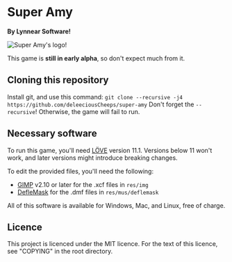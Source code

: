 # Super Amy
**By Lynnear Software!**

![Super Amy's logo!](https://raw.githubusercontent.com/deleeciousCheeps/super-amy/master/res/img/logo.png "Super Amy's logo!")

This game is **still in early alpha**, so don't expect much from it.

## Cloning this repository
Install git, and use this command:
`git clone --recursive -j4 https://github.com/deleeciousCheeps/super-amy`
Don't forget the `--recursive`! Otherwise, the game will fail to run.

## Necessary software
To run this game, you'll need [LÖVE](https://love2d.org/) version 11.1. Versions below 11 won't work, and later versions might introduce breaking changes.

To edit the provided files, you'll need the following:
 - [GIMP](https://www.gimp.org/) v2.10 or later for the .xcf files in `res/img`
 - [DefleMask](http://www.deflemask.com/) for the .dmf files in `res/mus/deflemask`

All of this software is available for Windows, Mac, and Linux, free of charge.

## Licence
This project is licenced under the MIT licence. For the text of this licence, see "COPYING" in the root directory.